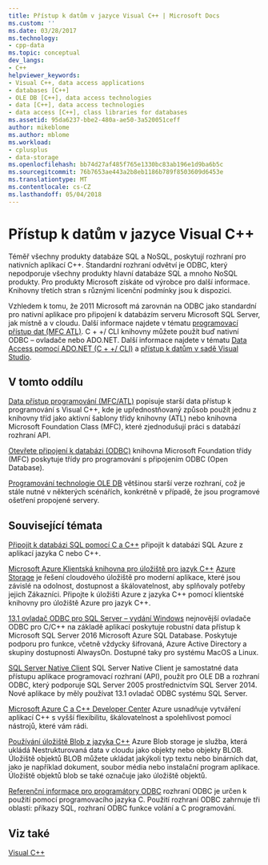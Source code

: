 ```yaml
---
title: Přístup k datům v jazyce Visual C++ | Microsoft Docs
ms.custom: ''
ms.date: 03/28/2017
ms.technology:
- cpp-data
ms.topic: conceptual
dev_langs:
- C++
helpviewer_keywords:
- Visual C++, data access applications
- databases [C++]
- OLE DB [C++], data access technologies
- data [C++], data access technologies
- data access [C++], class libraries for databases
ms.assetid: 95da6237-bbe2-480a-ae50-3a520051ceff
author: mikeblome
ms.author: mblome
ms.workload:
- cplusplus
- data-storage
ms.openlocfilehash: bb74d27af485f765e1330bc83ab196e1d9ba6b5c
ms.sourcegitcommit: 76b7653ae443a2b8eb1186b789f8503609d6453e
ms.translationtype: MT
ms.contentlocale: cs-CZ
ms.lasthandoff: 05/04/2018
---
```

# <a name="data-access-in-visual-c"></a>Přístup k datům v jazyce Visual C++

Téměř všechny produkty databáze SQL a NoSQL, poskytují rozhraní pro nativních aplikací C++. Standardní rozhraní odvětví je ODBC, který nepodporuje všechny produkty hlavní databáze SQL a mnoho NoSQL produkty. Pro produkty Microsoft získáte od výrobce pro další informace. Knihovny třetích stran s různými licenční podmínky jsou k dispozici.

Vzhledem k tomu, že 2011 Microsoft má zarovnán na ODBC jako standardní pro nativní aplikace pro připojení k databázím serveru Microsoft SQL Server, jak místně a v cloudu. Další informace najdete v tématu [programovací přístup dat \(MFC ATL\)](data-access-programming-mfc-atl.md). C + +/ CLI knihovny můžete použít buď nativní ODBC – ovladače nebo ADO.NET. Další informace najdete v tématu [Data Access pomocí ADO.NET (C + +/ CLI)](/dotnet/data-access-using-adonet-cpp-cli.md) a [přístup k datům v sadě Visual Studio](https://docs.microsoft.com/visualstudio/data-tools/accessing-data-in-visual-studio).

## <a name="in-this-section"></a>V tomto oddílu
[Data přístup programování (MFC/ATL)](data-access-programming-mfc-atl.md) popisuje starší data přístup k programování s Visual C++, kde je upřednostňovaný způsob použít jednu z knihovny tříd jako aktivní šablony třídy knihovny (ATL) nebo knihovna Microsoft Foundation Class (MFC), které zjednodušují práci s databází rozhraní API.

[Otevřete připojení k databázi (ODBC)](odbc/open-database-connectivity-odbc.md) knihovna Microsoft Foundation třídy (MFC) poskytuje třídy pro programování s připojením ODBC (Open Database).

[Programování technologie OLE DB](oledb/ole-db-programming.md) většinou starší verze rozhraní, což je stále nutné v některých scénářích, konkrétně v případě, že jsou programové ošetření propojené servery.

## <a name="related-topics"></a>Související témata
[Připojit k databázi SQL pomocí C a C++](/azure/sql-database/sql-database-develop-cplusplus-simple) připojit k databázi SQL Azure z aplikací jazyka C nebo C++.

[Microsoft Azure Klientská knihovna pro úložiště pro jazyk C++](https://github.com/Azure/azure-storage-cpp)
[Azure Storage](/azure/storage/storage-introduction) je řešení cloudového úložiště pro moderní aplikace, které jsou závislé na odolnost, dostupnost a škálovatelnost, aby splňovaly potřeby jejich Zákazníci. Připojte k úložišti Azure z jazyka C++ pomocí klientské knihovny pro úložiště Azure pro jazyk C++.

[13.1 ovladač ODBC pro SQL Server – vydání Windows](https://blogs.msdn.microsoft.com/sqlnativeclient/2016/08/01/announcing-the-odbc-driver-13-1-for-sql-server) nejnovější ovladače ODBC pro C/C++ na základě aplikací poskytuje robustní data přístup k Microsoft SQL Server 2016 Microsoft Azure SQL Database. Poskytuje podporu pro funkce, včetně vždycky šifrovaná, Azure Active Directory a skupiny dostupnosti AlwaysOn. Dostupné taky pro systému MacOS a Linux.     
 
[SQL Server Native Client](/sql/relational-databases/native-client/sql-server-native-client-programming) SQL Server Native Client je samostatné data přístupu aplikace programovací rozhraní (API), použít pro OLE DB a rozhraní ODBC, který podporuje SQL Server 2005 prostřednictvím SQL Server 2014. Nové aplikace by měly používat 13.1 ovladač ODBC systému SQL Server.

[Microsoft Azure C a C++ Developer Center](https://azure.microsoft.com/develop/cpp/) Azure usnadňuje vytváření aplikací C++ s vyšší flexibilitu, škálovatelnost a spolehlivost pomocí nástrojů, které vám rádi.    

[Používání úložiště Blob z jazyka C++](https://docs.microsoft.com/azure/storage/storage-c-plus-plus-how-to-use-blobs) Azure Blob storage je služba, která ukládá Nestrukturovaná data v cloudu jako objekty nebo objekty BLOB. Úložiště objektů BLOB můžete ukládat jakýkoli typ textu nebo binárních dat, jako je například dokument, soubor média nebo instalační program aplikace. Úložiště objektů blob se také označuje jako úložiště objektů.

[ Referenční informace pro programátory ODBC](https://docs.microsoft.com/sql/odbc/reference/odbc-programmer-s-reference) rozhraní ODBC je určen k použití pomocí programovacího jazyka C. Použití rozhraní ODBC zahrnuje tři oblasti: příkazy SQL, rozhraní ODBC funkce volání a C programování.

## <a name="see-also"></a>Viz také
[Visual C++](../visual-cpp-in-visual-studio.md)
